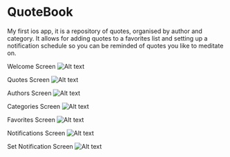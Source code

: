 # QuoteBook
My first ios app, it is a repository of quotes, organised by author and category. It allows for adding quotes to a favorites list and setting up a notification schedule so you can be reminded of quotes you like to meditate on.

Welcome Screen
![Alt text](popup.png?raw=true "Home")


Quotes Screen
![Alt text](quotes.png?raw=true "Quotes")


Authors Screen
![Alt text](authors.png?raw=true "Authors")


Categories Screen
![Alt text](categories.png?raw=true "Categories")


Favorites Screen
![Alt text](favorites.png?raw=true "Favorites")


Notifications Screen
![Alt text](notifications.png?raw=true "Notifications")


Set Notification Screen
![Alt text](setnotification.png?raw=true "Set Notification")

